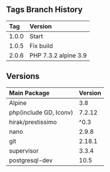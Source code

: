 ## Tags Branch History

Tag          | Version
:------------|:----------
 1.0.0       | Start
 1.0.5       | Fix build
 2.0.6       | PHP 7.3.2 alpine 3.9
 
## Versions
Main Package  | Version
:-------------|:----------
 Alpine       | 3.8
 php(include GD, Iconv)       | 7.2.12
 hirak/prestissimo       | ^0.3
 nano       | 2.9.8
 git       | 2.18.1
 supervisor       | 3.3.4
 postgresql-dev       | 10.5
